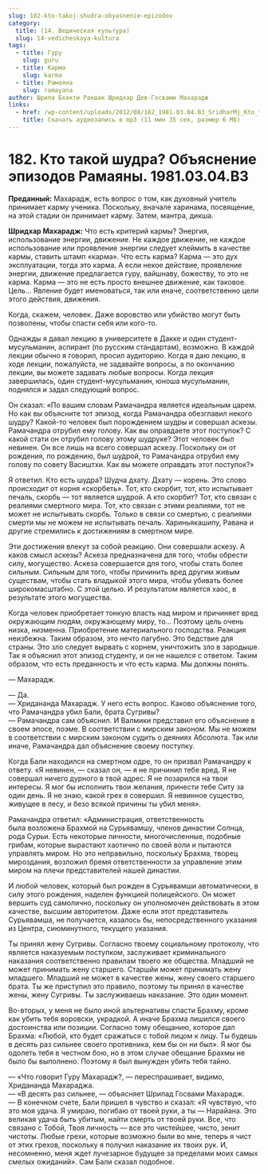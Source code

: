 ```yaml
---
slug: 182-kto-takoj-shudra-obyasnenie-epizodov
category:
  title: (14. Ведическая культура)
  slug: 14-vedicheskaya-kultura
tags:
  - title: Гуру
    slug: guru
  - title: Карма
    slug: karma
  - title: Рамаяна
    slug: ramayana
author: Шрила Бхакти Ракшак Шридхар Дев-Госвами Махарадж
links:
  - href: /wp-content/uploads/2012/08/182_1981.03.04.B3_SridharMj_Kto_takoy_shudra_Obyasneniye_epizodov_Ramayany.mp3
    title: Скачать аудиозапись в mp3 (11 мин 35 сек, размер 6 Мб)
---
```


# 182. Кто такой шудра? Объяснение эпизодов Рамаяны. 1981.03.04.B3

**Преданный:** Махарадж, есть вопрос о том, как духовный учитель принимает карму ученика. Поскольку, вначале харинама, посвящение, на этой стадии он принимает карму. Затем, мантра, дикша.

**Шридхар Махарадж:** Что есть критерий кармы? Энергия, использование энергии, движение. Не каждое движение, не каждое использование или проявление энергии следует клеймить в качестве кармы, ставить штамп «карма». Что есть карма? Карма — это дух эксплуатации, тогда это карма. А если некое действие, проявление энергии, движение предлагается гуру, вайшнаву, божеству, то это не карма. Карма — это не есть просто внешнее движение, как таковое. Цель… Явление будет именоваться, так или иначе, соответственно цели этого действия, движения.

Когда, скажем, человек. Даже воровство или убийство могут быть позволены, чтобы спасти себя или кого-то.

Однажды я давал лекцию в университете в Дакке и один студент-мусульманин, аспирант (по русским стандартам), возможно. В каждой лекции обычно я говорил, просил аудиторию. Когда я даю лекцию, в ходе лекции, пожалуйста, не задавайте вопросы, а по окончанию лекции, вы можете задавать любые вопросы. Когда лекция завершилась, один студент-мусульманин, юноша мусульманин, поднялся и задал следующий вопрос.

Он сказал: «По вашим словам Рамачандра является идеальным царем. Но как вы объясните тот эпизод, когда Рамачандра обезглавил некого шудру? Какой-то человек был порождением шудры и совершал аскезы. Рамачандра отрубил ему голову. Как вы оправдаете этот поступок? С какой стати он отрубил голову этому шудруке? Этот человек был невинен. Он все лишь на всего совершал аскезу. Поскольку он от рождения, по рождению, был шудрой, то Рамачандра отрубил ему голову по совету Васиштхи. Как вы можете оправдать этот поступок?»

Я ответил. Кто есть шудра? Шудча дхату. Дхату — корень. Это слово происходит от корня «скорбеть». Тот, кто скорбит, тот, кто испытывает печаль, скорбь — тот является шудрой. А кто скорбит? Тот, кто связан с реалиями смертного мира. Тот, кто связан с этими реалиями, тот не может не испытывать скорбь. Только в связи со смертью, с реалиями смерти мы не можем не испытывать печаль. Хариньякашипу, Равана и другие стремились к достижениям в смертном мире.

Эти достижения влекут за собой реакцию. Они совершали аскезу. А каков смысл аскезы? Аскеза предназначена для того, чтобы обрести силу, могущество. Аскеза совершается для того, чтобы стать более сильным. Сильным для того, чтобы причинить вред другим живым существам, чтобы стать владыкой этого мира, чтобы убивать более широкомасштабно. С этой целью. И результатом является хаос, в результате этого могущества.

Когда человек приобретает тонкую власть над миром и причиняет вред окружающим людям, окружающему миру, то… Поэтому цель очень низка, низменна. Приобретение материального господства. Реакция неизбежна. Таким образом, это нечто пагубно. Это бедствие для страны. Это зло следует вырвать с корнем, уничтожить зло в зародыше. Так я объяснил этот эпизод студенту, и он не нашелся с ответом. Таким образом, что есть преданность и что есть карма. Мы должны понять.

— Махарадж.

— Да.\
— Хридананда Махарадж. У него есть вопрос. Каково объяснение того, что Рамачандра убил Бали, брата Сугривы?\
— Рамачандра сам объяснил. И Валмики представил его объяснение в своем эпосе, поэме. В соответствии с мирским законом. Мы не можем в соответствии с мирским законом судить о деяниях Абсолюта. Так или иначе, Рамачандра дал объяснение своему поступку.

Когда Бали находился на смертном одре, то он призвал Рамачандру к ответу. «Я невинен, — сказал он, — я не причинил тебе вред. Я не совершал ничего дурного в твой адрес. Я не позарился на твои интересы. Я мог бы исполнить твои желания, принести тебе Ситу за один день. Я не знаю, какой грех я совершил. Я невинное существо, живущее в лесу, и безо всякой причины ты убил меня».

Рамачандра ответил: «Администрация, ответственность была возложена Брахмой на Сурьявамшу, членов династии Солнца, рода Сурьи. Есть некоторые личности, многочисленные, подобные грибам, которые вырастают хаотично по своей воли и пытаются управлять миром. Но это неправильно, поскольку Брахма, творец мироздания, возложил бремя ответственности за управление этим миром на плечи представителей нашей династии.

И любой человек, который был рожден в Сурьявамши автоматически, в силу этого рождения, наделен функцией полицейского. Он может вершить суд самолично, поскольку он уполномочен действовать в этом качестве, высшим авторитетом. Даже если этот представитель Сурьявамша, не получается, казалось бы, непосредственного указания из Центра, сиюминутного, текущего указания.

Ты принял жену Сугривы. Согласно твоему социальному протоколу, что является наказуемым поступком, заслуживает криминального наказания соответственно правилам твоего же общества. Младший не может принимать жену старшего. Старшйи может принимать жену младшего. Младший не может в качестве жены, жену своего старшего брата. Ты же приступил это правило, поэтому ты принял в качестве жены, жену Сугривы. Ты заслуживаешь наказание. Это один момент.

Во-вторых, у меня не было иной альтернативы спасти Брахму, кроме как убить тебя воровски, украдкой. А иначе Брахма лишился своего достоинства или позиции. Согласно тому обещанию, которое дал Брахма: «Любой, кто будет сражаться с тобой лицом к лицу. Ты будешь в десять раз сильнее своего противника, кем бы он ни был». Я мог бы одолеть тебя в честном бою, но в этом случае обещание Брахмы не было бы выполнено. Поэтому я был вынужден убить тебя тайно.

— «Что говорит Гуру Махарадж?, — переспрашивает, видимо, Хридананда Махараджа.\
— «В десять раз сильнее, — объясняет Шрипад Госвами Махарадж.\
— В конечном счете, Бали пришел в чувство и сказал: «Я чувствую, что это моя удача. Я умираю, погибаю от твоей руки, а ты — Нарайана. Это великая удача быть убитым, найти смерть от твоей руки. Все, что связано с Тобой, Твоя личность — все это чистейшее, чисто, зенит чистоты. Любые грехи, которые возможно были во мне, теперь я чист от этих грехов, поскольку я получил наказание их твоих рук. И, несомненно, меня ждет лучезарное будущее за пределами моих самых смелых ожиданий». Сам Бали сказал подобное.

